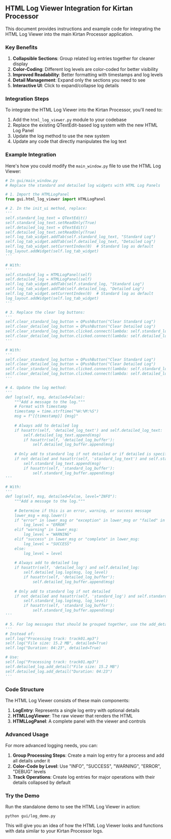 ## HTML Log Viewer Integration for Kirtan Processor

This document provides instructions and example code for integrating the HTML Log Viewer into the main Kirtan Processor application.

### Key Benefits

1. **Collapsible Sections**: Group related log entries together for cleaner display
2. **Color-Coding**: Different log levels are color-coded for better visibility
3. **Improved Readability**: Better formatting with timestamps and log levels
4. **Detail Management**: Expand only the sections you need to see
5. **Interactive UI**: Click to expand/collapse log details

### Integration Steps

To integrate the HTML Log Viewer into the Kirtan Processor, you'll need to:

1. Add the `html_log_viewer.py` module to your codebase
2. Replace the existing QTextEdit-based log system with the new HTML Log Panel
3. Update the log method to use the new system
4. Update any code that directly manipulates the log text

### Example Integration

Here's how you could modify the `main_window.py` file to use the HTML Log Viewer:

```python
# In gui/main_window.py
# Replace the standard and detailed log widgets with HTML Log Panels

# 1. Import the HTMLLogPanel
from gui.html_log_viewer import HTMLLogPanel

# 2. In the init_ui method, replace:
'''
self.standard_log_text = QTextEdit()
self.standard_log_text.setReadOnly(True)
self.detailed_log_text = QTextEdit()
self.detailed_log_text.setReadOnly(True)
self.log_tab_widget.addTab(self.standard_log_text, "Standard Log")
self.log_tab_widget.addTab(self.detailed_log_text, "Detailed Log")
self.log_tab_widget.setCurrentIndex(0)  # Standard log as default
log_layout.addWidget(self.log_tab_widget)
'''

# With:
'''
self.standard_log = HTMLLogPanel(self)
self.detailed_log = HTMLLogPanel(self)
self.log_tab_widget.addTab(self.standard_log, "Standard Log")
self.log_tab_widget.addTab(self.detailed_log, "Detailed Log")
self.log_tab_widget.setCurrentIndex(0)  # Standard log as default
log_layout.addWidget(self.log_tab_widget)
'''

# 3. Replace the clear log buttons:
'''
self.clear_standard_log_button = QPushButton("Clear Standard Log")
self.clear_detailed_log_button = QPushButton("Clear Detailed Log")
self.clear_standard_log_button.clicked.connect(lambda: self.standard_log_text.clear())
self.clear_detailed_log_button.clicked.connect(lambda: self.detailed_log_text.clear())
'''

# With:
'''
self.clear_standard_log_button = QPushButton("Clear Standard Log")
self.clear_detailed_log_button = QPushButton("Clear Detailed Log")
self.clear_standard_log_button.clicked.connect(lambda: self.standard_log.clear_log())
self.clear_detailed_log_button.clicked.connect(lambda: self.detailed_log.clear_log())
'''

# 4. Update the log method:
'''
def log(self, msg, detailed=False):
    """Add a message to the log."""
    # Format with timestamp
    timestamp = time.strftime("%H:%M:%S")
    msg = f"[{timestamp}] {msg}"
    
    # Always add to detailed log
    if hasattr(self, 'detailed_log_text') and self.detailed_log_text:
        self.detailed_log_text.append(msg)
        if hasattr(self, 'detailed_log_buffer'):
            self.detailed_log_buffer.append(msg)
    
    # Only add to standard log if not detailed or if detailed is specifically requested
    if not detailed and hasattr(self, 'standard_log_text') and self.standard_log_text:
        self.standard_log_text.append(msg)
        if hasattr(self, 'standard_log_buffer'):
            self.standard_log_buffer.append(msg)
'''

# With:
'''
def log(self, msg, detailed=False, level="INFO"):
    """Add a message to the log."""
    
    # Determine if this is an error, warning, or success message
    lower_msg = msg.lower()
    if "error" in lower_msg or "exception" in lower_msg or "failed" in lower_msg:
        log_level = "ERROR"
    elif "warning" in lower_msg:
        log_level = "WARNING"
    elif "success" in lower_msg or "complete" in lower_msg:
        log_level = "SUCCESS"
    else:
        log_level = level
    
    # Always add to detailed log
    if hasattr(self, 'detailed_log') and self.detailed_log:
        self.detailed_log.log(msg, log_level)
        if hasattr(self, 'detailed_log_buffer'):
            self.detailed_log_buffer.append(msg)
    
    # Only add to standard log if not detailed
    if not detailed and hasattr(self, 'standard_log') and self.standard_log:
        self.standard_log.log(msg, log_level)
        if hasattr(self, 'standard_log_buffer'):
            self.standard_log_buffer.append(msg)
'''

# 5. For log messages that should be grouped together, use the add_detail method:
'''
# Instead of:
self.log("Processing track: track01.mp3")
self.log("File size: 15.2 MB", detailed=True)
self.log("Duration: 04:23", detailed=True)

# Use:
self.log("Processing track: track01.mp3")
self.detailed_log.add_detail("File size: 15.2 MB")
self.detailed_log.add_detail("Duration: 04:23")
'''
```

### Code Structure

The HTML Log Viewer consists of these main components:

1. **LogEntry**: Represents a single log entry with optional details
2. **HTMLLogViewer**: The raw viewer that renders the HTML
3. **HTMLLogPanel**: A complete panel with the viewer and controls

### Advanced Usage

For more advanced logging needs, you can:

1. **Group Processing Steps**: Create a main log entry for a process and add all details under it
2. **Color-Code by Level**: Use "INFO", "SUCCESS", "WARNING", "ERROR", "DEBUG" levels
3. **Track Operations**: Create log entries for major operations with their details collapsed by default

### Try the Demo

Run the standalone demo to see the HTML Log Viewer in action:

```
python gui/log_demo.py
```

This will give you an idea of how the HTML Log Viewer looks and functions with data similar to your Kirtan Processor logs.
